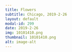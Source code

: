```yaml
---
title: Flowers
subtitle: Chicago, 2019-2-26
layout: default
modal-id: 299
date: 2019-2-26
img: 10101410.png
thumbnail: 10101410.png
alt: image-alt
---
```

